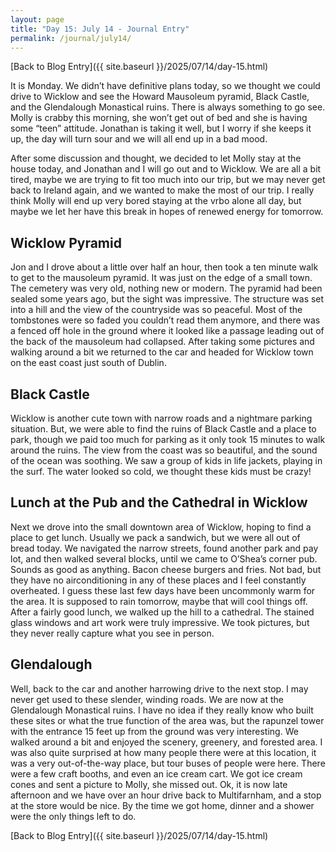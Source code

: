 ```yaml
---
layout: page
title: "Day 15: July 14 - Journal Entry"
permalink: /journal/july14/
---
```


[Back to Blog Entry]({{ site.baseurl }}/2025/07/14/day-15.html)

It is Monday. We didn’t have definitive plans today, so we thought we could drive to Wicklow and see the Howard Mausoleum pyramid, Black Castle, and the Glendalough Monastical ruins. There is always something to go see. Molly is crabby this morning, she won’t get out of bed and she is having some “teen” attitude. Jonathan is taking it well, but I worry if she keeps it up, the day will turn sour and we will all end up in a bad mood.

After some discussion and thought, we decided to let Molly stay at the house today, and Jonathan and I will go out and to Wicklow. We are all a bit tired, maybe we are trying to fit too much into our trip, but we may never get back to Ireland again, and we wanted to make the most of our trip. I really think Molly will end up very bored staying at the vrbo alone all day, but maybe we let her have this break in hopes of renewed energy for tomorrow. 

## Wicklow Pyramid

Jon and I drove about a little over half an hour, then took a ten minute walk to get to the mausoleum pyramid. It was just on the edge of a small town. The cemetery was very old, nothing new or modern. The pyramid had been sealed some years ago, but the sight was impressive. The structure was set into a hill and the view of the countryside was so peaceful. Most of the tombstones were so faded you couldn’t read them anymore, and there was a fenced off hole in the ground where it looked like a passage leading out of the back of the mausoleum had collapsed. After taking some pictures and walking around a bit we returned to the car and headed for Wicklow town on the east coast just south of Dublin.

## Black Castle

Wicklow is another cute town with narrow roads and a nightmare parking situation. But, we were able to find the ruins of Black Castle and a place to park, though we paid too much for parking as it only took 15 minutes to walk around the ruins. The view from the coast was so beautiful, and the sound of the ocean was soothing. We saw a group of kids in life jackets, playing in the surf. The water looked so cold, we thought these kids must be crazy!

## Lunch at the Pub and the Cathedral in Wicklow

Next we drove into the small downtown area of Wicklow, hoping to find a place to get lunch. Usually we pack a sandwich, but we were all out of bread today. We navigated the narrow streets, found another park and pay lot, and then walked several blocks, until we came to O’Shea’s corner pub. Sounds as good as anything. Bacon cheese burgers and fries. Not bad, but they have no airconditioning in any of these places and I feel constantly overheated. I guess these last few days have been uncommonly warm for the area. It is supposed to rain tomorrow, maybe that will cool things off. After a fairly good lunch, we walked up the hill to a cathedral. The stained glass windows and art work were truly impressive. We took pictures, but they never really capture what you see in person.

## Glendalough

Well, back to the car and another harrowing drive to the next stop. I may never get used to these slender, winding roads. We are now at the Glendalough Monastical ruins. I have no idea if they really know who built these sites or what the true function of the area was, but the rapunzel tower with the entrance 15 feet up from the ground was very interesting. We walked around a bit and enjoyed the scenery, greenery, and forested area. I was also quite surprised at how many people there were at this location, it was a very out-of-the-way place, but tour buses of people were here. There were a few craft booths, and even an ice cream cart. We got ice cream cones and sent a picture to Molly, she missed out. Ok, it is now late afternoon and we have over an hour drive back to Multifarnham, and a stop at the store would be nice. By the time we got home, dinner and a shower were the only things left to do. 

[Back to Blog Entry]({{ site.baseurl }}/2025/07/14/day-15.html)